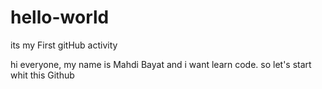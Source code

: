 # hello-world
its my First gitHub activity

hi everyone, my name is Mahdi Bayat and i want learn code.
so let's start whit this Github
